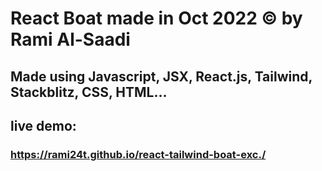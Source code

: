 # React Boat made in Oct 2022 &copy; by Rami Al-Saadi

## Made using Javascript, JSX, React.js, Tailwind, Stackblitz, CSS, HTML...

## live demo:

### https://rami24t.github.io/react-tailwind-boat-exc./
